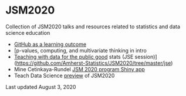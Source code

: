 # JSM2020
Collection of JSM2020 talks and resources related to statistics and data science education

- [GitHub as a learning outcome](https://github.com/mdbeckman/JSM2020-Virtual)
- [p-values, computing, and multivariate thinking in intro 
- [Teaching with data for the public good](https://mine-cetinkaya-rundel.github.io/teach-data-public-good/)
stats (JSE session)](https://github.com/Amherst-Statistics/JSM2020/tree/master/jse)
- Mine Cetinkaya-Rundel [JSM 2020 program Shiny app](https://minecr.shinyapps.io/jsm2020-schedule/)
- Teach Data Science [preview](https://teachdatascience.com/jsm/) of JSM2020

Last updated August 3, 2020
